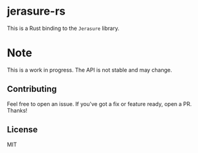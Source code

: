 # jerasure-rs

This is a Rust binding to the `Jerasure` library.

# Note

This is a work in progress. The API is not stable and may change.

## Contributing

Feel free to open an issue. If you've got a fix or feature ready, open a PR. Thanks!

## License

MIT